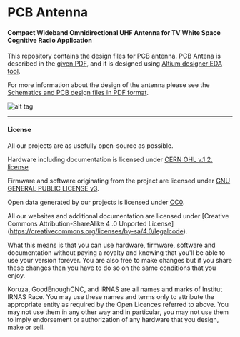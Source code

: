 # PCB Antenna
#### Compact Wideband Omnidirectional UHF Antenna for TV White Space Cognitive Radio Application

This repository contains the design files for PCB antenna. PCB Antena is described in the [given PDF][link1_paper_PDF], and it is designed using [Altium designer EDA tool][link2_altium].

For more information about the design of the antenna please see the [Schematics and PCB design files in PDF format][link3_design_PDF].


![alt tag](https://github.com/IRNAS/PCB-Antenna/blob/master/Pics/3D_model.png)

---

#### License

All our projects are as usefully open-source as possible.

Hardware including documentation is licensed under [CERN OHL v.1.2. license](http://www.ohwr.org/licenses/cern-ohl/v1.2)

Firmware and software originating from the project are licensed under [GNU GENERAL PUBLIC LICENSE v3](http://www.gnu.org/licenses/gpl-3.0.en.html).

Open data generated by our projects is licensed under [CC0](https://creativecommons.org/publicdomain/zero/1.0/legalcode).

All our websites and additional documentation are licensed under [Creative Commons Attribution-ShareAlike 4 .0 Unported License] (https://creativecommons.org/licenses/by-sa/4.0/legalcode).

What this means is that you can use hardware, firmware, software and documentation without paying a royalty and knowing that you'll be able to use your version forever. You are also free to make changes but if you share these changes then you have to do so on the same conditions that you enjoy.

Koruza, GoodEnoughCNC, and IRNAS are all names and marks of Institut IRNAS Race. 
You may use these names and terms only to attribute the appropriate entity as required by the Open Licences referred to above. You may not use them in any other way and in particular, you may not use them to imply endorsement or authorization of any hardware that you design, make or sell.

[link1_paper_PDF]: https://github.com/IRNAS/PCB-Antenna/blob/master/Docs/Design%20guide/manuscript.pdf
[link2_altium]: http://www.altium.com/
[link3_design_PDF]: https://github.com/IRNAS/PCB-Antenna/blob/master/pcb-antenna-PCB/Project%20Outputs%20for%20PCB_Project/pcb_antenna.PDF
